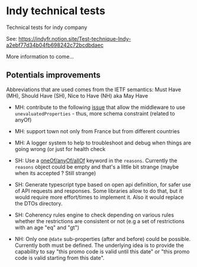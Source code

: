 # Indy technical tests

Technical tests for indy company

See: https://indyfr.notion.site/Test-technique-Indy-a2ebf77d34b04fb698242c72bcdbdaec

More information to come...

## Potentials improvements

Abbreviations that are used comes from the IETF semantics: Must Have (MH), Should Have (SH), Nice to Have (NH) aka May Have

- MH: contribute to the following [issue](https://github.com/cdimascio/express-openapi-validator/issues/755) that allow the middleware to use `unevaluatedProperties` - thus, more schema constraint (related to anyOf)
- MH: support town not only from France but from different countries
- MH: A logger system to help to troubleshoot and debug when things are going wrong (or just for health check

- SH: Use a [oneOf/anyOf/allOf](https://swagger.io/docs/specification/data-models/oneof-anyof-allof-not/) keyword in the `reasons`. Currently the `reasons` object could be empty and that's a little bit strange (maybe when its accepted ? Still strange)
- SH: Generate typescript type based on open api definition, for safer use of API requests and responses. Some libraries allow to do that, but it would require more effort/times to implement it. Also it would replace the DTOs directory.
- SH: Coherency rules engine to check depending on various rules whether the restrictions are consistent or not (e.g a set of restrictions with an age "eq" and "gt")

- NH: Only one `@date` sub-properties (after and before) could be possible. Currently both must be defined. The underlying idea is to provide the capability to say "this promo code is valid until this date" or "this promo code is valid starting from this date".
